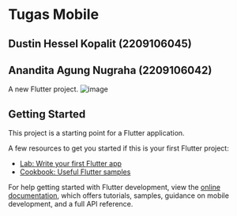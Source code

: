 # Tugas Mobile
## Dustin Hessel Kopalit (2209106045)
## Anandita Agung Nugraha (2209106042)

A new Flutter project.
![image](https://github.com/user-attachments/assets/a300f3ad-8fbf-4fb7-b182-2b2a663956b6)

## Getting Started

This project is a starting point for a Flutter application.

A few resources to get you started if this is your first Flutter project:

- [Lab: Write your first Flutter app](https://docs.flutter.dev/get-started/codelab)
- [Cookbook: Useful Flutter samples](https://docs.flutter.dev/cookbook)

For help getting started with Flutter development, view the
[online documentation](https://docs.flutter.dev/), which offers tutorials,
samples, guidance on mobile development, and a full API reference.
